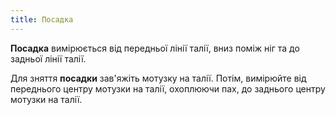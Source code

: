 ```yaml
---
title: Посадка
---
```


**Посадка** вимірюється від передньої лінії талії, вниз поміж ніг та до задньої лінії талії.

Для зняття **посадки** зав'яжіть мотузку на талії. Потім, вимірюйте від переднього центру мотузки на талії, охоплюючи пах, до заднього центру мотузки на талії.
<MeasieImage />

